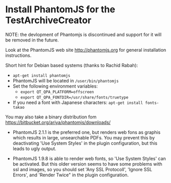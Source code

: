 # Install PhantomJS for the TestArchiveCreator

NOTE: the devlopment of Phantomjs is discontinued and support for it will be removed in the future.

Look at the PhantomJS web site http://phantomjs.org for general installation instructions. 

Short hint for Debian based systems (thanks to Rachid Rabah):
* `apt-get install phantomjs` 
* PhantomJS will be located in `/user/bin/phantomjs`
* Set the following environment variables:
  * `export QT_QPA_PLATFORM=offscreen`
  * `export QT_QPA_FONTDIR=/usr/share/fonts/truetype`
* If you need a font with Japanese characters:
  `apt-get install fonts-takao`

You may also take a binary distribution fom https://bitbucket.org/ariya/phantomjs/downloads/

* PhantomJS 2.1.1 is the preferred one, but renders web fons as graphis which results in large, unsearchable PDFs.
  You may prevent this by deactivating 'Use System Styles' in the plugin configuration, but this leads to ugly output.

* PhantomJS 1.9.8 is able to render web fonts, so 'Use System Styles' can be activated. But this older version seems to have
  some problems with ssl and images, so you should set 'Any SSL Protocoll', 'Ignore SSL Errors', and 'Render Twice" in the
  plugin configuration.
